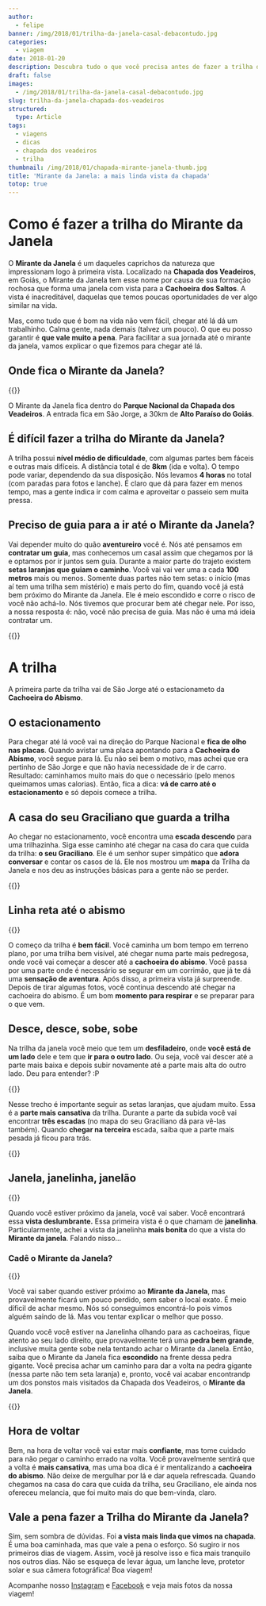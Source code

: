 ```yaml
---
author:
  - felipe
banner: /img/2018/01/trilha-da-janela-casal-debacontudo.jpg
categories:
  - viagem
date: 2018-01-20
description: Descubra tudo o que você precisa antes de fazer a trilha do Mirante da Janela
draft: false
images:
  - /img/2018/01/trilha-da-janela-casal-debacontudo.jpg
slug: trilha-da-janela-chapada-dos-veadeiros
structured:
  type: Article
tags:
  - viagens
  - dicas
  - chapada dos veadeiros
  - trilha
thumbnail: /img/2018/01/chapada-mirante-janela-thumb.jpg
title: 'Mirante da Janela: a mais linda vista da chapada'
totop: true
---
```


# Como é fazer a trilha do Mirante da Janela

O **Mirante da Janela** é um daqueles caprichos da natureza que impressionam logo à primeira vista. Localizado na **Chapada dos Veadeiros**, em Goiás, o Mirante da Janela tem esse nome por causa de sua formação rochosa que forma uma janela com vista para a **Cachoeira dos Saltos**. A vista é inacreditável, daquelas que temos poucas oportunidades de ver algo similar na vida.

Mas, como tudo que é bom na vida não vem fácil, chegar até lá dá um trabalhinho. Calma gente, nada demais (talvez um pouco). O que eu posso garantir é **que vale muito a pena**. Para facilitar a sua jornada até o mirante da janela, vamos explicar o que fizemos para chegar até lá.

## Onde fica o Mirante da Janela?

{{<img-full src="/img/2018/01/trilha-da-janela-vista-3.jpg" alt="Casal De Bacon Tudo - Mirante da Janela"  height="800" width="1280" title="">}}

O Mirante da Janela fica dentro do **Parque Nacional da Chapada dos Veadeiros**. A entrada fica em São Jorge, a 30km de **Alto Paraíso do Goiás**.

## É difícil fazer a trilha do Mirante da Janela?

A trilha possui **nível médio de dificuldade**, com algumas partes bem fáceis e outras mais difíceis. A distância total é de **8km** (ida e volta). O tempo pode variar, dependendo da sua disposição. Nós levamos **4 horas** no total (com paradas para fotos e lanche). É claro que dá para fazer em menos tempo, mas a gente indica ir com calma e aproveitar o passeio sem muita pressa.

## Preciso de guia para a ir até o Mirante da Janela?

Vai depender muito do quão **aventureiro** você é. Nós até pensamos em **contratar um guia**, mas conhecemos um casal assim que chegamos por lá e optamos por ir juntos sem guia. Durante a maior parte do trajeto existem **setas laranjas que guiam o caminho**. Você vai vai ver uma a cada **100 metros** mais ou menos. Somente duas partes não tem setas: o início (mas aí tem uma trilha sem mistério) e mais perto do fim, quando você já está bem próximo do Mirante da Janela. Ele é meio escondido e corre o risco de você não achá-lo. Nós tivemos que procurar bem até chegar nele. Por isso, a nossa resposta é: não, você não precisa de guia. Mas não é uma má ideia contratar um.

{{<img-full src="/img/2018/01/trilha-da-janela-seta.jpg" alt="Casal De Bacon Tudo - Mirante da Janela"  height="800" width="1280" title="">}}

# A trilha

A primeira parte da trilha vai de São Jorge até o estacionameto da **Cachoeira do Abismo**.

## O estacionamento

Para chegar até lá você vai na direção do Parque Nacional e **fica de olho nas placas**. Quando avistar uma placa apontando para a **Cachoeira do Abismo**, você segue para lá. Eu não sei bem o motivo, mas achei que era pertinho de São Jorge e que não havia necessidade de ir de carro. Resultado: caminhamos muito mais do que o necessário (pelo menos queimamos umas calorias). Então, fica a dica: **vá de carro até o estacionamento** e só depois comece a trilha.

## A casa do seu Graciliano que guarda a trilha

Ao chegar no estacionamento, você encontra uma **escada descendo** para uma trilhazinha. Siga esse caminho até chegar na casa do cara que cuida da trilha: **o seu Graciliano**. Ele é um senhor super simpático que **adora conversar** e contar os casos de lá.
Ele nos mostrou um **mapa** da Trilha da Janela e nos deu as instruções básicas para a gente não se perder.

{{<img-full src="/img/2018/01/trilha-da-janela-mapa.jpg" alt="Casal De Bacon Tudo - Mirante da Janela"  height="800" width="1280" title="">}}

## Linha reta até o abismo

{{<img-full src="/img/2018/01/trilha-da-janela-vista-1.jpg" alt="Casal De Bacon Tudo - Mirante da Janela"  height="800" width="1280" title="">}}

O começo da trilha é **bem fácil**. Você caminha um bom tempo em terreno plano, por uma trilha bem visível, até chegar numa parte mais pedregosa, onde você vai começar a descer até a **cachoeira do abismo**. Você passa por uma parte onde é necessário se segurar em um corrimão, que já te dá uma **sensação de aventura**. Após disso, a primeira vista já surpreende. Depois de tirar algumas fotos, você continua descendo até chegar na cachoeira do abismo. É um bom **momento para respirar** e se preparar para o que vem.

## Desce, desce, sobe, sobe

Na trilha da janela você meio que tem um **desfiladeiro**, onde **você está de um lado** dele e tem que **ir para o outro lado**. Ou seja, você vai descer até a parte mais baixa e depois subir novamente até a parte mais alta do outro lado. Deu para entender? :P

{{<img-full src="/img/2018/01/trilha-da-janela-descendo.jpg" alt="Casal De Bacon Tudo - Mirante da Janela"  height="800" width="1280" title="Descendo, bem de boa">}}

Nesse trecho é importante seguir as setas laranjas, que ajudam muito. Essa é a **parte mais cansativa** da trilha. Durante a parte da subida você vai encontrar **três escadas** (no mapa do seu Graciliano dá para vê-las também). Quando **chegar na terceira** escada, saiba que a parte mais pesada já ficou para trás.

{{<img-full src="/img/2018/01/trilha-da-janela-subindo.jpg" alt="Casal De Bacon Tudo - Mirante da Janela"  height="800" width="1280" title="Subindo, nem tão de boa">}}

## Janela, janelinha, janelão

{{<img-full src="/img/2018/01/trilha-da-janela-casal.jpg" alt="Casal De Bacon Tudo - Mirante da Janela"  height="800" width="1280" title="">}}

Quando você estiver próximo da janela, você vai saber. Você encontrará essa **vista deslumbrante.** Essa primeira vista é o que chamam de **janelinha**. Particularmente, achei a vista da janelinha **mais bonita** do que a vista do **Mirante da janela**. Falando nisso...

### Cadê o Mirante da Janela?

{{<img-full src="/img/2018/01/trilha-da-janela-felipe.jpg" alt="Casal De Bacon Tudo - Mirante da Janela"  height="800" width="1280" title="">}}

Você vai saber quando estiver próximo ao **Mirante da Janela**, mas provavelmente ficará um pouco perdido, sem saber o local exato. É meio díficil de achar mesmo. Nós só conseguimos encontrá-lo pois vimos alguém saindo de lá. Mas vou tentar explicar o melhor que posso.

Quando você você estiver na Janelinha olhando para as cachoeiras, fique atento ao seu lado direito, que provavelmente terá uma **pedra bem grande**, inclusive muita gente sobe nela tentando achar o Mirante da Janela.
Então, saiba que o Mirante da Janela fica **escondido** na frente dessa pedra gigante. Você precisa achar um caminho para dar a volta na pedra gigante (nessa parte não tem seta laranja) e, pronto, você vai acabar encontrandp um dos ponstos mais visitados da Chapada dos Veadeiros, o **Mirante da Janela**.

{{<img-full src="/img/2018/01/trilha-da-janela-mirante.jpg" alt="Casal De Bacon Tudo - Mirante da Janela"  width="1024" height="1280" title="">}}

## Hora de voltar

Bem, na hora de voltar você vai estar mais **confiante**, mas tome cuidado para não pegar o caminho errado na volta.
Você provavelmente sentirá que a volta é **mais cansativa**, mas uma boa dica é ir mentalizando a **cachoeira do abismo**. Não deixe de mergulhar por lá e dar aquela refrescada. Quando chegamos na casa do cara que cuida da trilha, seu Graciliano, ele ainda nos ofereceu melancia, que foi muito mais do que bem-vinda, claro.

## Vale a pena fazer a Trilha do Mirante da Janela?

Sim, sem sombra de dúvidas. Foi **a vista mais linda que vimos na chapada**. É uma boa caminhada, mas que vale a pena o esforço. Só sugiro ir nos primeiros dias de viagem. Assim, você já resolve isso e fica mais tranquilo nos outros dias. Não se esqueça de levar água, um lanche leve, protetor solar e sua câmera fotográfica! Boa viagem!

Acompanhe nosso [Instagram](https://www.instagram.com/casaldebacontudo/) e [Facebook](https://www.facebook.com/debacontudo) e veja mais fotos da nossa viagem!
